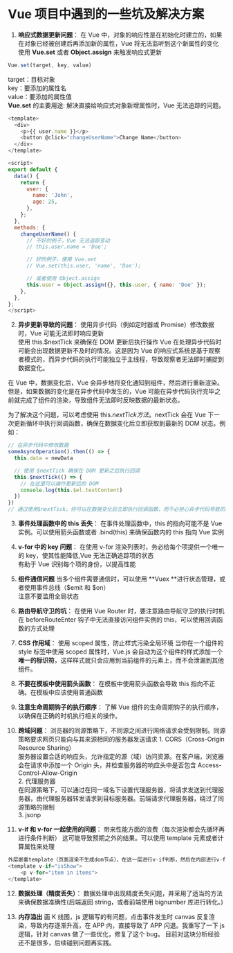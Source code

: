 # Vue 项目中遇到的一些坑及解决方案

1. **响应式数据更新问题**：
   在 Vue 中，对象的响应性是在初始化时建立的，如果在对象已经被创建后再添加新的属性，Vue 将无法监听到这个新属性的变化
   使用 **Vue.set** 或者 **Object.assign** 来触发响应式更新

```js
Vue.set(target, key, value)
```

target：目标对象  
key：要添加的属性名  
value：要添加的属性值  
**Vue.set** 的主要用途: 解决直接给响应式对象新增属性时，Vue 无法追踪的问题。

```js
<template>
  <div>
    <p>{{ user.name }}</p>
    <button @click="changeUserName">Change Name</button>
  </div>
</template>

<script>
export default {
  data() {
    return {
      user: {
        name: 'John',
        age: 25,
      },
    };
  },
  methods: {
    changeUserName() {
      // 不好的例子，Vue 无法追踪变动
      // this.user.name = 'Doe';

      // 好的例子，使用 Vue.set
      // Vue.set(this.user, 'name', 'Doe');

      // 或者使用 Object.assign
      this.user = Object.assign({}, this.user, { name: 'Doe' });
    },
  },
};
</script>

```

2. **异步更新导致的问题**：
   使用异步代码（例如定时器或 Promise）修改数据时，Vue 可能无法即时响应更新  
    使用 this.$nextTick 来确保在 DOM 更新后执行操作
   Vue 在处理异步代码时可能会出现数据更新不及时的情况。这是因为 Vue 的响应式系统是基于观察者模式的，而异步代码的执行可能独立于主线程，导致观察者无法即时捕捉到数据变化。

在 Vue 中，数据变化后，Vue 会异步地将变化通知到组件，然后进行重新渲染。但是，如果数据的变化是在异步代码中发生的，Vue 可能在异步代码执行完毕之前就完成了组件的渲染，导致组件无法即时反映数据的最新状态。

为了解决这个问题，可以考虑使用 this.$nextTick方法。$nextTick 会在 Vue 下一次更新循环中执行回调函数，确保在数据变化后立即获取到最新的 DOM 状态。例如：

```javascript
// 在异步代码中修改数据
someAsyncOperation().then(() => {
  this.data = newData

  // 使用 $nextTick 确保在 DOM 更新之后执行回调
  this.$nextTick(() => {
    // 在这里可以操作更新后的 DOM
    console.log(this.$el.textContent)
  })
})
// 通过使用$nextTick，你可以在数据变化后立即执行回调函数，而不必担心异步代码导致的数据更新延迟。这是一种常见的处理异步更新的模式a
```

3. **事件处理函数中的 this 丢失**：
   在事件处理函数中，this 的指向可能不是 Vue 实例。可以使用箭头函数或者 .bind(this) 来确保函数内的 this 指向 Vue 实例

4. **v-for 中的 key 问题**：
   在使用 v-for 渲染列表时，务必给每个项提供一个唯一的 key，使其性能降低,Vue 无法正确追踪项的状态  
   有助于 Vue 识别每个项的身份，以提高性能

5. **组件通信问题**
   当多个组件需要通信时，可以使用 **Vuex **进行状态管理，或者使用事件总线（$emit 和 $on）  
   注意不要滥用全局状态

6. **路由导航守卫的坑**：
   在使用 Vue Router 时，要注意路由导航守卫的执行时机  
   在 beforeRouteEnter 钩子中无法直接访问组件实例的 this，可以使用回调函数的方式处理

7. **CSS 作用域**：
   使用 scoped 属性，防止样式污染全局环境
   当你在一个组件的 style 标签中使用 scoped 属性时，Vue.js 会自动为这个组件的样式添加一个**唯一的标识符**，这样样式就只会应用到当前组件的元素上，而不会泄漏到其他组件。

8. **不要在模板中使用箭头函数**：
   在模板中使用箭头函数会导致 this 指向不正确。在模板中应该使用普通函数

9. **注意生命周期钩子的执行顺序**：
   了解 Vue 组件的生命周期钩子的执行顺序，以确保在正确的时机执行相关的操作。

10. **跨域问题**：
    浏览器的同源策略下，不同源之间进行网络请求会受到限制。同源策略要求网页只能向与其来源相同的服务器发送请求 1. CORS（Cross-Origin Resource Sharing）  
    服务器设置合适的响应头，允许指定的源（域）访问资源。在客户端，浏览器会在请求中添加一个 Origin 头，并检查服务器的响应头中是否包含 Access-Control-Allow-Origin  
     2. 代理服务器  
    在同源策略下，可以通过在同一域名下设置代理服务器，将请求发送到代理服务器，由代理服务器转发请求到目标服务器。前端请求代理服务器，绕过了同源策略的限制  
     3. jsonp

11. **v-if 和 v-for 一起使用的问题**：
    带来性能方面的浪费（每次渲染都会先循环再进行条件判断）
    这可能导致预期之外的结果。可以使用 template 元素或者计算属性来处理

```js
外层嵌套template（页面渲染不生成dom节点），在这一层进行v-if判断，然后在内部进行v-for循环
<template v-if="isShow">
    <p v-for="item in items">
</template>
```

12. **数据处理（精度丢失）**：
    数据处理中出现精度丢失问题，并采用了适当的方法来确保数据准确性(后端返回 string，或者前端使用 bignumber 库进行转化。)

13. **内存溢出**
    画 K 线图，js 逻辑写的有问题，点击事件发生时 canvas 反复渲染，导致内存逐渐升高，在 APP 内，直接导致了 APP 闪退。我重写了一下 js 逻辑，针对 canvas 做了一些优化，修复了这个 bug。
    目前对这块分析经验还不是很多，后续碰到问题再实践。

